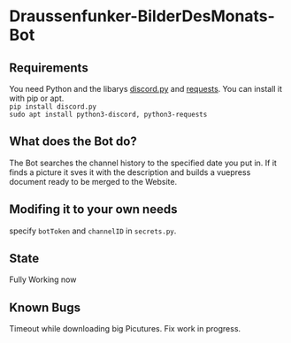 # Draussenfunker-BilderDesMonats-Bot

## Requirements
You need Python and the libarys [discord.py](https://pypi.org/project/discord.py) and [requests](https://pypi.org/project/requests/). You can install it with pip or apt.  
```pip install discord.py```  
```sudo apt install python3-discord, python3-requests```

## What does the Bot do?
The Bot searches the channel history to the specified date you put in. If it finds a picture it sves it with the description and builds a vuepress document ready to be merged to the Website.

## Modifing it to your own needs
specify ```botToken``` and ```channelID``` in ```secrets.py```.

## State
Fully Working now

## Known Bugs
Timeout while downloading big Picutures. Fix work in progress.

